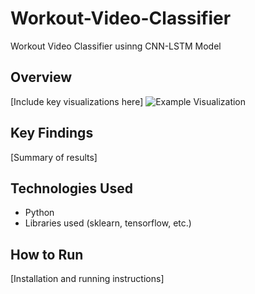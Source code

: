 # Workout-Video-Classifier
Workout Video Classifier usinng CNN-LSTM Model 

## Overview
[Include key visualizations here]
![Example Visualization](/images/visualization1.png)

## Key Findings
[Summary of results]

## Technologies Used
- Python
- Libraries used (sklearn, tensorflow, etc.)

## How to Run
[Installation and running instructions]
